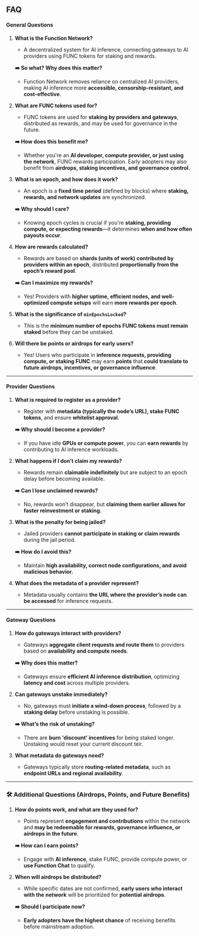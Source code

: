 ## FAQ

#### **General Questions**

1. **What is the Function Network?**

   - A decentralized system for AI inference, connecting gateways to AI providers using FUNC tokens for staking and rewards.

   **➡️ So what? Why does this matter?**

   - Function Network removes reliance on centralized AI providers, making AI inference more **accessible, censorship-resistant, and cost-effective**.

2. **What are FUNC tokens used for?**

   - FUNC tokens are used for **staking by providers and gateways**, distributed as rewards, and may be used for governance in the future.

   **➡️ How does this benefit me?**

   - Whether you're an **AI developer, compute provider, or just using the network**, FUNC rewards participation. Early adopters may also benefit from **airdrops, staking incentives, and governance control.**

3. **What is an epoch, and how does it work?**

   - An epoch is a **fixed time period** (defined by blocks) where **staking, rewards, and network updates** are synchronized.

   **➡️ Why should I care?**

   - Knowing epoch cycles is crucial if you're **staking, providing compute, or expecting rewards**—it determines **when and how often payouts occur**.

4. **How are rewards calculated?**

   - Rewards are based on **shards (units of work) contributed by providers within an epoch**, distributed **proportionally from the epoch’s reward pool**.

   **➡️ Can I maximize my rewards?**

   - Yes! Providers with **higher uptime, efficient nodes, and well-optimized compute setups** will earn **more rewards per epoch**.

5. **What is the significance of `minEpochsLocked`?**

   - This is the **minimum number of epochs FUNC tokens must remain staked** before they can be unstaked.

6. **Will there be points or airdrops for early users?**

   - Yes! Users who participate in **inference requests, providing compute, or staking FUNC** may earn **points** that **could translate to future airdrops, incentives, or governance influence**.

---

#### **Provider Questions**

1. **What is required to register as a provider?**

   - Register with **metadata (typically the node’s URL), stake FUNC tokens**, and ensure **whitelist approval**.

   **➡️ Why should I become a provider?**

   - If you have idle **GPUs or compute power**, you can **earn rewards** by contributing to AI inference workloads.

2. **What happens if I don’t claim my rewards?**

   - Rewards remain **claimable indefinitely** but are subject to an epoch delay before becoming available.

   **➡️ Can I lose unclaimed rewards?**

   - No, rewards won’t disappear, but **claiming them earlier allows for faster reinvestment or staking.**

3. **What is the penalty for being jailed?**

   - Jailed providers **cannot participate in staking or claim rewards** during the jail period.

   **➡️ How do I avoid this?**

   - Maintain **high availability, correct node configurations, and avoid malicious behavior.**

4. **What does the metadata of a provider represent?**

   - Metadata usually contains **the URL where the provider’s node can be accessed** for inference requests.

---

#### **Gateway Questions**

1. **How do gateways interact with providers?**

   - Gateways **aggregate client requests and route them** to providers based on **availability and compute needs**.

   **➡️ Why does this matter?**

   - Gateways ensure **efficient AI inference distribution**, optimizing **latency and cost** across multiple providers.

2. **Can gateways unstake immediately?**

   - No, gateways must **initiate a wind-down process**, followed by a **staking delay** before unstaking is possible.

   **➡️ What’s the risk of unstaking?**

   - There are **burn 'discount' incentives** for being staked longer. Unstaking would reset your current discount teir.

3. **What metadata do gateways need?**

   - Gateways typically store **routing-related metadata**, such as **endpoint URLs and regional availability**.

---

### **🛠 Additional Questions (Airdrops, Points, and Future Benefits)**

1. **How do points work, and what are they used for?**

   - Points represent **engagement and contributions** within the network and **may be redeemable for rewards, governance influence, or airdrops in the future**.

   **➡️ How can I earn points?**

   - Engage with **AI inference**, stake FUNC, provide compute power, or **use Function Chat** to qualify.

2. **When will airdrops be distributed?**

   - While specific dates are not confirmed, **early users who interact with the network** will be prioritized for **potential airdrops**.

   **➡️ Should I participate now?**

   - **Early adopters have the highest chance** of receiving benefits before mainstream adoption.
